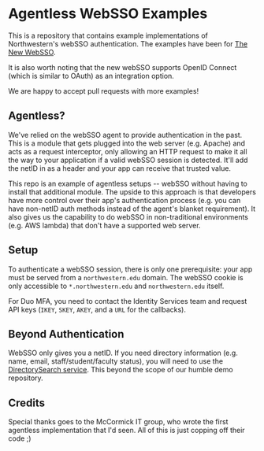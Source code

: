 # Agentless WebSSO Examples
This is a repository that contains example implementations of Northwestern's webSSO authentication. The examples have been for [The New WebSSO](https://www.it.northwestern.edu/about/it-projects/websso-upgrade/index.html).

It is also worth noting that the new webSSO supports OpenID Connect (which is similar to OAuth) as an integration option.

We are happy to accept pull requests with more examples!

## Agentless?
We've relied on the webSSO agent to provide authentication in the past. This is a module that gets plugged into the web server (e.g. Apache) and acts as a request interceptor, only allowing an HTTP request to make it all the way to your application if a valid webSSO session is detected. It'll add the netID in as a header and your app can receive that trusted value.

This repo is an example of agentless setups -- webSSO without having to install that additional module. The upside to this approach is that developers have more control over their app's authentication process (e.g. you can have non-netID auth methods instead of the agent's blanket requirement). It also gives us the capability to do webSSO in non-traditional environments (e.g. AWS lambda) that don't have a supported web server.

## Setup
To authenticate a webSSO session, there is only one prerequisite: your app must be served from a `northwestern.edu` domain. The webSSO cookie is only accessible to `*.northwestern.edu` and `northwestern.edu` itself.

For Duo MFA, you need to contact the Identity Services team and request API keys (`IKEY`, `SKEY`, `AKEY`, and a `URL` for the callbacks).

## Beyond Authentication
WebSSO only gives you a netID. If you need directory information (e.g. name, email, staff/student/faculty status), you will need to use the [DirectorySearch service](https://apiserviceregistry.northwestern.edu). This beyond the scope of our humble demo repository.

## Credits
Special thanks goes to the McCormick IT group, who wrote the first agentless implementation that I'd seen. All of this is just copping off their code ;)

